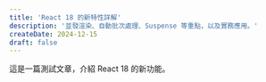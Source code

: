 ```yaml
---
title: 'React 18 的新特性詳解'
description: '並發渲染、自動批次處理、Suspense 等重點，以及實務應用。'
createDate: 2024-12-15
draft: false
---
```


這是一篇測試文章，介紹 React 18 的新功能。